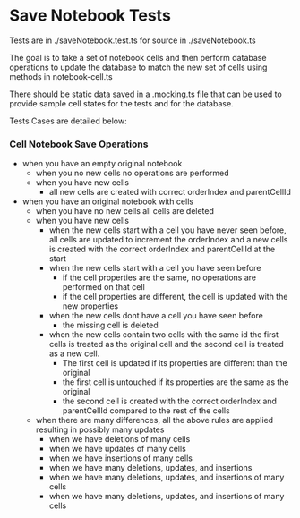 # Save Notebook Tests
Tests are in ./saveNotebook.test.ts for source in ./saveNotebook.ts

The goal is to take a set of notebook cells and then perform database operations to update the database to match the new set of cells using methods in notebook-cell.ts

There should be static data saved in a .mocking.ts file that can be used to provide sample cell states for the tests and for the database.

Tests Cases are detailed below:

### Cell Notebook Save Operations
- when you have an empty original notebook
    - when you no new cells no operations are performed
    - when you have new cells
        - all new cells are created with correct orderIndex and parentCellId
- when you have an original notebook with cells
    - when you have no new cells all cells are deleted
    - when you have new cells
        - when the new cells start with a cell you have never seen before, all cells are updated to increment the orderIndex and a new cells is created with the correct orderIndex and parentCellId at the start
        - when the new cells start with a cell you have seen before
            - if the cell properties are the same, no operations are performed on that cell
            - if the cell properties are different, the cell is updated with the new properties
        - when the new cells dont have a cell you have seen before
            - the missing cell is deleted
        - when the new cells contain two cells with the same id the first cells is treated as the original cell and the second cell is treated as a new cell.
            - The first cell is updated if its properties are different than the original
            - the first cell is untouched if its properties are the same as the original
            - the second cell is created with the correct orderIndex and parentCellId compared to the rest of the cells
    - when there are many differences, all the above rules are applied resulting in possibly many updates
        - when we have deletions of many cells
        - when we have updates of many cells
        - when we have insertions of many cells
        - when we have many deletions, updates, and insertions
        - when we have many deletions, updates, and insertions of many cells
        - when we have many deletions, updates, and insertions of many cells